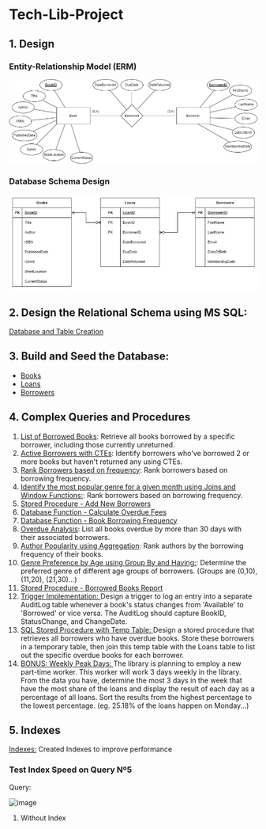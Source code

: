# Tech-Lib-Project

## 1. Design

### Entity-Relationship Model (ERM)

![image](Entity-Relationship-Model.png)

### Database Schema Design

![image](Database-Schema-Design.jpg)

## 2. Design the Relational Schema using MS SQL:

[Database and Table Creation](Database-Creation-and-Schema.sql)

## 3. Build and Seed the Database:

- [Books](BooksSeed.sql)
- [Loans](LoansSeed.sql)
- [Borrowers](BorrowersSeed.sql)

## 4. Complex Queries and Procedures

1.  [List of Borrowed Books](Queries-and-Procedures/1-ListofBorrowedBooks.sql): Retrieve all books borrowed by a specific borrower, including those currently unreturned.
2.  [Active Borrowers with CTEs](Queries-and-Procedures/2-ActiveBorrowersWithCTE.sql): Identify borrowers who've borrowed 2 or more books but haven't returned any using CTEs.
3.  [Rank Borrowers based on frequency](Queries-and-Procedures/3-RankBorrowersBasedOnFrequency.sql): Rank borrowers based on borrowing frequency.
4.  [Identify the most popular genre for a given month using Joins and Window Functions:](Queries-and-Procedures/4-MostPopularGenreForAGiveMonth.sql): Rank borrowers based on borrowing frequency.
5.  [Stored Procedure - Add New Borrowers](Queries-and-Procedures/5-ValidateEmailWhenAddingBorrower.sql)
6.  [Database Function - Calculate Overdue Fees](Queries-and-Procedures/6-CalculateOverdueFees-DatabaseFunction.sql)
7.  [Database Function - Book Borrowing Frequency](Queries-and-Procedures/7-BookBorrowingFrequency-DatabaseFunction.sql)
8.  [Overdue Analysis](Queries-and-Procedures/8-OverdueAnalysis.sql): List all books overdue by more than 30 days with their associated borrowers.
9.  [Author Popularity using Aggregation](Queries-and-Procedures/9-RankAuthorsByBorrowingFrequencyOfTheirBooks.sql): Rank authors by the borrowing frequency of their books.
10. [Genre Preference by Age using Group By and Having:](Queries-and-Procedures/10-DeterminePreferredGenreOfDifferentAgeGroupsOfBorrowers.sql): Determine the preferred genre of different age groups of borrowers. (Groups are (0,10), (11,20), (21,30)…)
11. [Stored Procedure - Borrowed Books Report](Queries-and-Procedures/11-BorrowedBooksReport.sql)
12. [Trigger Implementation: ](Queries-and-Procedures/12-TriggerToAuditLogTableWhenUpdateBookStatus.sql) Design a trigger to log an entry into a separate AuditLog table whenever a book's status changes from 'Available' to 'Borrowed' or vice versa. The AuditLog should capture BookID, StatusChange, and ChangeDate.
13. [SQL Stored Procedure with Temp Table: ](Queries-and-Procedures/14-RetrieveAllBorrowersWhoHaveOverDueBooks.sql) Design a stored procedure that retrieves all borrowers who have overdue books. Store these borrowers in a temporary table, then join this temp table with the Loans table to list out the specific overdue books for each borrower.
14. [BONUS: Weekly Peak Days: ](Queries-and-Procedures/BONUS-WeeklyPeakDays.sql) The library is planning to employ a new part-time worker. This worker will work 3 days weekly in the library. From the data you have, determine the most 3 days in the week that have the most share of the loans and display the result of each day as a percentage of all loans. Sort the results from the highest percentage to the lowest percentage. (eg. 25.18% of the loans happen on Monday...)

## 5. Indexes

[Indexes:](Indexes.sql) Created Indexes to improve performance

### Test Index Speed on Query Nº5

Query:

![image](No5Query.jpg.png)

1. Without Index
